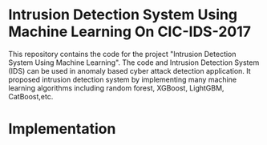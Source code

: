 # Intrusion Detection System Using Machine Learning On CIC-IDS-2017
This repository contains the code for the project "Intrusion Detection System Using Machine Learning". The code and Intrusion Detection System (IDS) can be used in anomaly based cyber attack detection application.
It proposed intrusion detection system by implementing many machine learning algorithms including random forest, XGBoost, LightGBM, CatBoost,etc.
# Implementation
